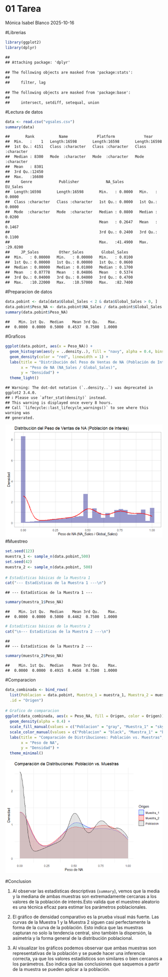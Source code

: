 01 Tarea
================
Mónica Isabel Blanco
2025-10-16

\#Librerias

``` r
library(ggplot2)
library(dplyr)
```

    ## 
    ## Attaching package: 'dplyr'

    ## The following objects are masked from 'package:stats':
    ## 
    ##     filter, lag

    ## The following objects are masked from 'package:base':
    ## 
    ##     intersect, setdiff, setequal, union

\#Lectura de datos

``` r
data <- read.csv("vgsales.csv")
summary(data)
```

    ##       Rank           Name             Platform             Year          
    ##  Min.   :    1   Length:16598       Length:16598       Length:16598      
    ##  1st Qu.: 4151   Class :character   Class :character   Class :character  
    ##  Median : 8300   Mode  :character   Mode  :character   Mode  :character  
    ##  Mean   : 8301                                                           
    ##  3rd Qu.:12450                                                           
    ##  Max.   :16600                                                           
    ##     Genre            Publisher            NA_Sales          EU_Sales      
    ##  Length:16598       Length:16598       Min.   : 0.0000   Min.   : 0.0000  
    ##  Class :character   Class :character   1st Qu.: 0.0000   1st Qu.: 0.0000  
    ##  Mode  :character   Mode  :character   Median : 0.0800   Median : 0.0200  
    ##                                        Mean   : 0.2647   Mean   : 0.1467  
    ##                                        3rd Qu.: 0.2400   3rd Qu.: 0.1100  
    ##                                        Max.   :41.4900   Max.   :29.0200  
    ##     JP_Sales         Other_Sales        Global_Sales    
    ##  Min.   : 0.00000   Min.   : 0.00000   Min.   : 0.0100  
    ##  1st Qu.: 0.00000   1st Qu.: 0.00000   1st Qu.: 0.0600  
    ##  Median : 0.00000   Median : 0.01000   Median : 0.1700  
    ##  Mean   : 0.07778   Mean   : 0.04806   Mean   : 0.5374  
    ##  3rd Qu.: 0.04000   3rd Qu.: 0.04000   3rd Qu.: 0.4700  
    ##  Max.   :10.22000   Max.   :10.57000   Max.   :82.7400

\#Preparacion de datos

``` r
data.pobint <- data[data$Global_Sales < 2 & data$Global_Sales > 0, ]
data.pobint$Peso_NA <- data.pobint$NA_Sales / data.pobint$Global_Sales
summary(data.pobint$Peso_NA)
```

    ##    Min. 1st Qu.  Median    Mean 3rd Qu.    Max. 
    ##  0.0000  0.0000  0.5000  0.4537  0.7500  1.0000

\#Graficos

``` r
ggplot(data.pobint, aes(x = Peso_NA)) +
  geom_histogram(aes(y = ..density..), fill = "navy", alpha = 0.4, bins = 30) +
  geom_density(color = "red", linewidth = 1) +
  labs(title = "Distribución del Peso de Ventas de NA (Población de Interés)",
       x = "Peso de NA (NA_Sales / Global_Sales)",
       y = "Densidad") +
  theme_light()
```

    ## Warning: The dot-dot notation (`..density..`) was deprecated in ggplot2 3.4.0.
    ## ℹ Please use `after_stat(density)` instead.
    ## This warning is displayed once every 8 hours.
    ## Call `lifecycle::last_lifecycle_warnings()` to see where this warning was
    ## generated.

![](01_Tarea_files/figure-gfm/grafico_poblacion-1.png)<!-- -->
\#Muestreo

``` r
set.seed(123)
muestra_1 <- sample_n(data.pobint,500)
set.seed(42)
muestra_2 <- sample_n(data.pobint, 500)

# Estadísticas básicas de la Muestra 1
cat("--- Estadísticas de la Muestra 1 ---\n")
```

    ## --- Estadísticas de la Muestra 1 ---

``` r
summary(muestra_1$Peso_NA)
```

    ##    Min. 1st Qu.  Median    Mean 3rd Qu.    Max. 
    ##  0.0000  0.0000  0.5000  0.4462  0.7500  1.0000

``` r
# Estadísticas básicas de la Muestra 2
cat("\n--- Estadísticas de la Muestra 2 ---\n")
```

    ## 
    ## --- Estadísticas de la Muestra 2 ---

``` r
summary(muestra_2$Peso_NA)
```

    ##    Min. 1st Qu.  Median    Mean 3rd Qu.    Max. 
    ##  0.0000  0.0000  0.4915  0.4458  0.7500  1.0000

\#Comparacion

``` r
data_combinada <- bind_rows(
  list(Poblacion = data.pobint, Muestra_1 = muestra_1, Muestra_2 = muestra_2),
  .id = "Origen")

# Grafico de comparacion
ggplot(data_combinada, aes(x = Peso_NA, fill = Origen, color = Origen)) +
  geom_density(alpha = 0.4) +
  scale_fill_manual(values = c("Poblacion" = "gray", "Muestra_1" = "skyblue", "Muestra_2" = "salmon")) +
  scale_color_manual(values = c("Poblacion" = "black", "Muestra_1" = "blue", "Muestra_2" = "red")) +
  labs(title = "Comparación de Distribuciones: Población vs. Muestras",
       x = "Peso de NA",
       y = "Densidad") +
  theme_minimal()
```

![](01_Tarea_files/figure-gfm/unnamed-chunk-4-1.png)<!-- -->

\#Conclusion

1.  Al observar las estadísticas descriptivas (`summary`), vemos que la
    media y la mediana de ambas muestras son extremadamente cercanas a
    los valores de la población de interés.Esto valida que el muestreo
    aleatorio es una técnica eficaz para estimar los parámetros
    poblacionales.

2.  El gráfico de densidad comparativo es la prueba visual más fuerte.
    Las curvas de la Muestra 1 y la Muestra 2 siguen casi perfectamente
    la forma de la curva de la población. Esto indica que las muestras
    capturan no solo la tendencia central, sino también la dispersión,
    la asimetría y la forma general de la distribución poblacional.

3.  Al visualizar los gráficos podemos observar que ambas muestras son
    representativas de la población y se puede hacer una inferencia
    correcta, ya que los valores estadísticos son similares o bien
    cercanos a los parámetros. Eso indica que las conclusiones que
    saquemos a partir de la muestra se pueden aplicar a la población.
